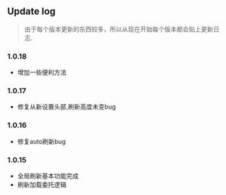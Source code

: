 ## Update log

>由于每个版本更新的东西较多，所以从现在开始每个版本都会贴上更新日志.


### 1.0.18

  * 增加一些便利方法

### 1.0.17

  * 修复从新设置头部,刷新高度未变bug

### 1.0.16

  * 修复auto刷新bug

### 1.0.15

  * 全局刷新基本功能完成
  * 刷新加载委托逻辑